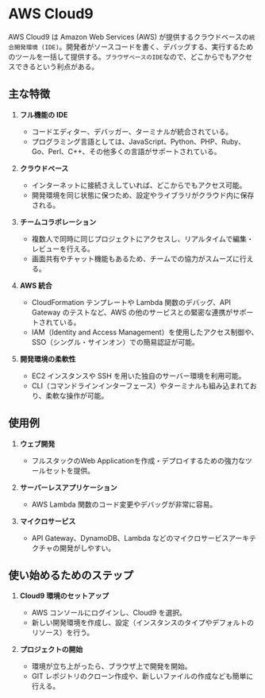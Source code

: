# AWS Cloud9

AWS Cloud9 は Amazon Web Services (AWS) が提供するクラウドベースの`統合開発環境 (IDE)`。開発者がソースコードを書く、デバッグする、実行するためのツールを一括して提供する。`ブラウザベースのIDE`なので、どこからでもアクセスできるという利点がある。

## 主な特徴

1. **フル機能の IDE**

   - コードエディター、デバッガー、ターミナルが統合されている。
   - プログラミング言語としては、JavaScript、Python、PHP、Ruby、Go、Perl、C++、その他多くの言語がサポートされている。

2. **クラウドベース**

   - インターネットに接続さえしていれば、どこからでもアクセス可能。
   - 開発環境を同じ状態に保つため、設定やライブラリがクラウド内に保存される。

3. **チームコラボレーション**

   - 複数人で同時に同じプロジェクトにアクセスし、リアルタイムで編集・レビューを行える。
   - 画面共有やチャット機能もあるため、チームでの協力がスムーズに行える。

4. **AWS 統合**

   - CloudFormation テンプレートや Lambda 関数のデバッグ、API Gateway のテストなど、AWS の他のサービスとの緊密な連携がサポートされている。
   - IAM（Identity and Access Management）を使用したアクセス制御や、SSO（シングル・サインオン）での簡易認証が可能。

5. **開発環境の柔軟性**
   - EC2 インスタンスや SSH を用いた独自のサーバー環境を利用可能。
   - CLI（コマンドラインインターフェース）やターミナルも組み込まれており、柔軟な操作が可能。

## 使用例

1. **ウェブ開発**

   - フルスタックのWeb Applicationを作成・デプロイするための強力なツールセットを提供。

2. **サーバーレスアプリケーション**

   - AWS Lambda 関数のコード変更やデバッグが非常に容易。

3. **マイクロサービス**
   - API Gateway、DynamoDB、Lambda などのマイクロサービスアーキテクチャの開発がしやすい。

## 使い始めるためのステップ

1. **Cloud9 環境のセットアップ**

   - AWS コンソールにログインし、Cloud9 を選択。
   - 新しい開発環境を作成し、設定（インスタンスのタイプやデフォルトのリソース）を行う。

2. **プロジェクトの開始**
   - 環境が立ち上がったら、ブラウザ上で開発を開始。
   - GIT レポジトリのクローン作成や、新しいファイルの作成なども簡単に行える。
